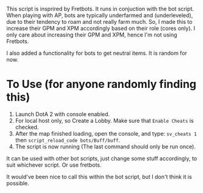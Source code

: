 This script is insprired by Fretbots. It runs in conjuction with the bot script. When playing with AP, bots are typically underfarmed and (underleveled), due to their tendency to roam and not really farm much.
So, I made this to increase their GPM and XPM accordingly based on their role (cores only). I only care about increasing their GPM and XPM, hence I'm not using Fretbots.

I also added a functionality for bots to get neutral items. It is random for now.

# To Use (for anyone randomly finding this)
1. Launch DotA 2 with console enabled.
2. For local host only, so Create a Lobby. Make sure that `Enable Cheats` is checked. 
3. After the map finished loading, open the console, and type: `sv_cheats 1` then `script_reload_code bots/Buff/buff`.
4. The script is now running (The last command should only be run once).

It can be used with other bot scripts, just change some stuff accordingly, to suit whichever script. Or use fretbots.

It would've been nice to call this within the bot script, but I don't think it is possible.